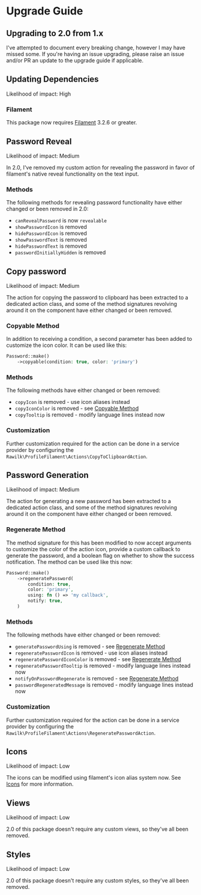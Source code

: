 # Upgrade Guide

## Upgrading to 2.0 from 1.x

I've attempted to document every breaking change, however I may have missed some. If you're having an issue upgrading, please raise an issue and/or PR an update to the upgrade guide if applicable.

## Updating Dependencies

Likelihood of impact: High

### Filament

This package now requires [Filament](https://filamentphp.com) 3.2.6 or greater.

## Password Reveal

Likelihood of impact: Medium

In 2.0, I've removed my custom action for revealing the password in favor of filament's native reveal functionality on the text input.

### Methods

The following methods for revealing password functionality have either changed or been removed in 2.0:

- `canRevealPassword` is now `revealable`
- `showPasswordIcon` is removed
- `hidePasswordIcon` is removed
- `showPasswordText` is removed
- `hidePasswordText` is removed
- `passwordInitiallyHidden` is removed

## Copy password

Likelihood of impact: Medium

The action for copying the password to clipboard has been extracted to a dedicated action class, and some of the method signatures revolving around it on the component have either changed or been removed.

### Copyable Method

In addition to receiving a condition, a second parameter has been added to customize the icon color. It can be used like this:

```php
Password::make()
    ->copyable(condition: true, color: 'primary')
```

### Methods

The following methods have either changed or been removed:

- `copyIcon` is removed - use icon aliases instead
- `copyIconColor` is removed - see [Copyable Method](#copyable-method)
- `copyTooltip` is removed - modify language lines instead now

### Customization

Further customization required for the action can be done in a service provider by configuring the `Rawilk\ProfileFilament\Actions\CopyToClipboardAction`.


## Password Generation

Likelihood of impact: Medium

The action for generating a new password has been extracted to a dedicated action class, and some of the method signatures revolving around it on the component have either changed or been removed.

### Regenerate Method

The method signature for this has been modified to now accept arguments to customize the color of the action icon, provide a custom callback to generate the password, and a boolean flag on whether to show the success notification. The method can be used like this now:

```php
Password::make()
    ->regeneratePassword(
        condition: true,
        color: 'primary',
        using: fn () => 'my callback',
        notify: true,
    )
```

### Methods

The following methods have either changed or been removed:

- `generatePasswordUsing` is removed - see [Regenerate Method](#regenerate-method)
- `regeneratePasswordIcon` is removed - use icon aliases instead
- `regeneratePasswordIconColor` is removed - see [Regenerate Method](#regenerate-method)
- `regeneratePasswordTooltip` is removed - modify language lines instead now
- `notifyOnPasswordRegenerate` is removed - see [Regenerate Method](#regenerate-method)
- `passwordRegeneratedMessage` is removed - modify language lines instead now

### Customization

Further customization required for the action can be done in a service provider by configuring the `Rawilk\ProfileFilament\Actions\RegeneratePasswordAction`.

## Icons

Likelihood of impact: Low

The icons can be modified using filament's icon alias system now. See [Icons](https://github.com/rawilk/filament-password-input/blob/main/README.md#icons) for more information.

## Views

Likelihood of impact: Low

2.0 of this package doesn't require any custom views, so they've all been removed.

## Styles

Likelihood of impact: Low

2.0 of this package doesn't require any custom styles, so they've all been removed.
